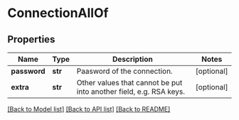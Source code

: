 # ConnectionAllOf

## Properties
Name | Type | Description | Notes
------------ | ------------- | ------------- | -------------
**password** | **str** | Paasword of the connection. | [optional] 
**extra** | **str** | Other values that cannot be put into another field, e.g. RSA keys. | [optional] 

[[Back to Model list]](../README.md#documentation-for-models) [[Back to API list]](../README.md#documentation-for-api-endpoints) [[Back to README]](../README.md)


